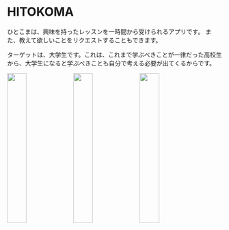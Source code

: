 # HITOKOMA
ひとこまは、興味を持ったレッスンを一時間から受けられるアプリです。
また、教えて欲しいことをリクエストすることもできます。
<p>ターゲットは、大学生です。これは、これまで学ぶべきことが一律だった高校生から、大学生になると学ぶべきことも自分で考える必要が出てくるからです。</p>


<p>
<img src="https://user-images.githubusercontent.com/90758719/211317144-6bcbd09c-a098-4116-a50e-bba5d6caf670.png" width="30%">
<img src="https://user-images.githubusercontent.com/90758719/211317221-d680ecd1-9fd5-4083-a4b2-87b7276bdaab.png" width="30%">
<img src="https://user-images.githubusercontent.com/90758719/211317182-d6422aab-f938-4474-a145-a16f98711b20.png" width="30%">
</p>
